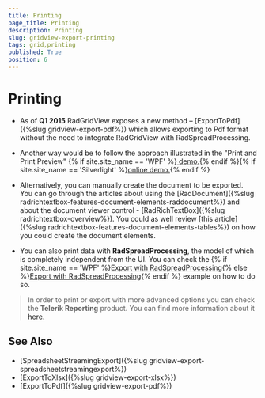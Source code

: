 ```yaml
---
title: Printing
page_title: Printing
description: Printing
slug: gridview-export-printing
tags: grid,printing
published: True
position: 6
---
```


# Printing

* As of __Q1 2015__ RadGridView exposes a new method – [ExportToPdf]({%slug gridview-export-pdf%}) which allows exporting to Pdf format without the need to integrate RadGridView with RadSpreadProcessing.

* Another way would be to follow the approach illustrated in the "Print and Print Preview" {% if site.site_name == 'WPF' %}[ demo.](https://demos.telerik.com/wpf/){% endif %}{% if site.site_name == 'Silverlight' %}[online demo.](https://demos.telerik.com/silverlight/#GridView/PrintAndPrintPreview){% endif %}

* Alternatively, you can manually create the document to be exported.
You can go through the articles about using the [RadDocument]({%slug radrichtextbox-features-document-elements-raddocument%}) and about the document viewer control - [RadRichTextBox]({%slug radrichtextbox-overview%}). You could as well review [this article]({%slug radrichtextbox-features-document-elements-tables%}) on how you could create the document elements.

* You can also print data with __RadSpreadProcessing__, the model of which is completely independent from the UI. You can check the {% if site.site_name == 'WPF' %}[Export with RadSpreadProcessing](https://demos.telerik.com/wpf/){% else %}[Export with RadSpreadProcessing](https://demos.telerik.com/silverlight/#SpreadProcessing/RadGridViewIntegration){% endif %} example on how to do so.

>In order to print or export with more advanced options you can check the __Telerik Reporting__ product. You can find more information about it [here.](http://www.telerik.com/products/reporting.aspx)
        
## See Also

* [SpreadsheetStreamingExport]({%slug gridview-export-spreadsheetstreamingexport%})
* [ExportToXlsx]({%slug gridview-export-xlsx%})
* [ExportToPdf]({%slug gridview-export-pdf%})